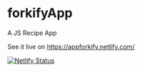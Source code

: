 # forkifyApp
A JS Recipe App

See it live on https://appforkify.netlify.com/

[![Netlify Status](https://api.netlify.com/api/v1/badges/8590b476-9c2c-4b30-91b3-2c7ed004fc18/deploy-status)](https://app.netlify.com/sites/appforkify/deploys)
